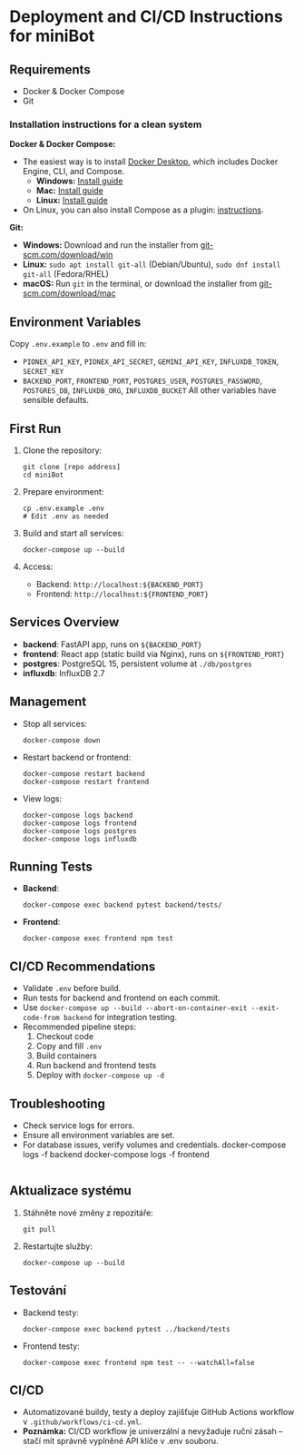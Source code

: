 # Deployment and CI/CD Instructions for miniBot

## Requirements
- Docker & Docker Compose
- Git

### Installation instructions for a clean system

**Docker & Docker Compose:**
- The easiest way is to install [Docker Desktop](https://docs.docker.com/desktop/), which includes Docker Engine, CLI, and Compose.
  - **Windows:** [Install guide](https://docs.docker.com/desktop/setup/install/windows-install/)
  - **Mac:** [Install guide](https://docs.docker.com/desktop/setup/install/mac-install/)
  - **Linux:** [Install guide](https://docs.docker.com/desktop/setup/install/linux/)
- On Linux, you can also install Compose as a plugin: [instructions](https://docs.docker.com/compose/install/linux/).

**Git:**
- **Windows:** Download and run the installer from [git-scm.com/download/win](https://git-scm.com/download/win)
- **Linux:** `sudo apt install git-all` (Debian/Ubuntu), `sudo dnf install git-all` (Fedora/RHEL)
- **macOS:** Run `git` in the terminal, or download the installer from [git-scm.com/download/mac](https://git-scm.com/download/mac)

## Environment Variables
Copy `.env.example` to `.env` and fill in:
- `PIONEX_API_KEY`, `PIONEX_API_SECRET`, `GEMINI_API_KEY`, `INFLUXDB_TOKEN`, `SECRET_KEY`
- `BACKEND_PORT`, `FRONTEND_PORT`, `POSTGRES_USER`, `POSTGRES_PASSWORD`, `POSTGRES_DB`, `INFLUXDB_ORG`, `INFLUXDB_BUCKET`
All other variables have sensible defaults.

## First Run

1. Clone the repository:
   ```
   git clone [repo address]
   cd miniBot
   ```

2. Prepare environment:
   ```
   cp .env.example .env
   # Edit .env as needed
   ```

3. Build and start all services:
   ```
   docker-compose up --build
   ```

4. Access:
   - Backend: `http://localhost:${BACKEND_PORT}`
   - Frontend: `http://localhost:${FRONTEND_PORT}`

## Services Overview

- **backend**: FastAPI app, runs on `${BACKEND_PORT}`
- **frontend**: React app (static build via Nginx), runs on `${FRONTEND_PORT}`
- **postgres**: PostgreSQL 15, persistent volume at `./db/postgres`
- **influxdb**: InfluxDB 2.7

## Management

- Stop all services:
  ```
  docker-compose down
  ```
- Restart backend or frontend:
  ```
  docker-compose restart backend
  docker-compose restart frontend
  ```
- View logs:
  ```
  docker-compose logs backend
  docker-compose logs frontend
  docker-compose logs postgres
  docker-compose logs influxdb
  ```

## Running Tests

- **Backend**:
  ```
  docker-compose exec backend pytest backend/tests/
  ```
- **Frontend**:
  ```
  docker-compose exec frontend npm test
  ```

## CI/CD Recommendations

- Validate `.env` before build.
- Run tests for backend and frontend on each commit.
- Use `docker-compose up --build --abort-on-container-exit --exit-code-from backend` for integration testing.
- Recommended pipeline steps:
  1. Checkout code
  2. Copy and fill `.env`
  3. Build containers
  4. Run backend and frontend tests
  5. Deploy with `docker-compose up -d`

## Troubleshooting

- Check service logs for errors.
- Ensure all environment variables are set.
- For database issues, verify volumes and credentials.
  docker-compose logs -f backend
  docker-compose logs -f frontend
  ```

## Aktualizace systému

1. Stáhněte nové změny z repozitáře:
   ```
   git pull
   ```

2. Restartujte služby:
   ```
   docker-compose up --build
   ```

## Testování

- Backend testy:
  ```
  docker-compose exec backend pytest ../backend/tests
  ```
- Frontend testy:
  ```
  docker-compose exec frontend npm test -- --watchAll=false
  ```

## CI/CD

- Automatizované buildy, testy a deploy zajišťuje GitHub Actions workflow v `.github/workflows/ci-cd.yml`.
- **Poznámka:** CI/CD workflow je univerzální a nevyžaduje ruční zásah – stačí mít správně vyplněné API klíče v .env souboru.